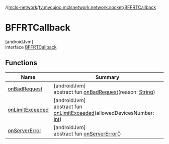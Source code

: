 //[mcls-network](../../../index.md)/[tv.mycujoo.mclsnetwork.network.socket](../index.md)/[BFFRTCallback](index.md)

# BFFRTCallback

[androidJvm]\
interface [BFFRTCallback](index.md)

## Functions

| Name | Summary |
|---|---|
| [onBadRequest](on-bad-request.md) | [androidJvm]<br>abstract fun [onBadRequest](on-bad-request.md)(reason: [String](https://kotlinlang.org/api/latest/jvm/stdlib/kotlin/-string/index.html)) |
| [onLimitExceeded](on-limit-exceeded.md) | [androidJvm]<br>abstract fun [onLimitExceeded](on-limit-exceeded.md)(allowedDevicesNumber: [Int](https://kotlinlang.org/api/latest/jvm/stdlib/kotlin/-int/index.html)) |
| [onServerError](on-server-error.md) | [androidJvm]<br>abstract fun [onServerError](on-server-error.md)() |
